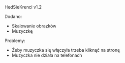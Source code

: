 
HedSieKrenci v1.2

Dodano:

- Skalowanie obrazków
- Muzyczkę

Problemy:
- Żeby muzyczka się włączyła trzeba kliknąć na stronę
- Muzyczka nie działa na telefonach

